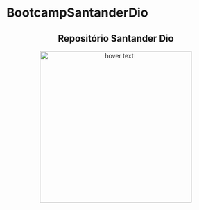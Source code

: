 # BootcampSantanderDio
<h2 align="center"> 
 Repositório Santander Dio
 </h2>


<p align="center">
  
  <img src="https://hermes.digitalinnovation.one/tracks/800fd098-3eef-45e9-9544-544ae396076c.png" width="350" title="hover text">
</p>
